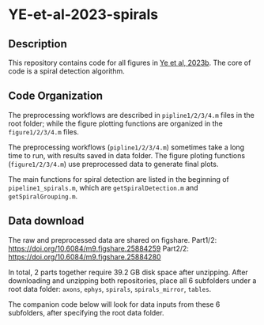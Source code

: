# YE-et-al-2023-spirals

## Description
This repository contains code for all figures in [Ye et al, 2023b](https://doi.org/10.1101/2023.12.07.570517).
The core of code is a spiral detection algorithm. 

## Code Organization 
The preprocessing workflows are described in `pipline1/2/3/4.m` files in the root folder; 
while the figure plotting functions are organized in the `figure1/2/3/4.m` files.

The preprocessing workflows (`pipline1/2/3/4.m`) sometimes take a long time to run, with results saved in data folder.
The figure ploting functions (`figure1/2/3/4.m`) use preprocessed data to generate final plots.

The main functions for spiral detection are listed in the beginning of `pipeline1_spirals.m`, 
which are `getSpiralDetection.m` and `getSpiralGrouping.m`.


## Data download
The raw and preprocessed data are shared on figshare.
Part1/2: https://doi.org/10.6084/m9.figshare.25884259
Part2/2: https://doi.org/10.6084/m9.figshare.25884280

In total, 2 parts together require 39.2 GB disk space after unzipping.
After downloading and unzipping both repositories, place all 6 subfolders under a root data folder:
`axons`, `ephys`, `spirals`, `spirals_mirror`, `tables`. 

The companion code below will look for data inputs from these 6 subfolders, after specifying the root data folder.
